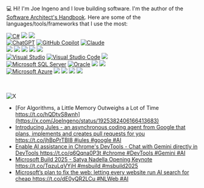 💻 Hi! I'm Joe Ingeno and I love building software. I'm the author of the [Software Architect's Handbook](https://www.amazon.com/Software-Architects-Handbook-implementing-architecture/dp/1788624068). Here are some of the languages/tools/frameworks that I use the most:

[![C#](https://custom-icon-badges.demolab.com/badge/C%23-%23239120.svg?logo=cshrp&logoColor=white)](#) [![](https://img.shields.io/static/v1?label=&message=.NET&color=5C2D91&logo=.net&logoColor=FFFFFF)]() [![](https://img.shields.io/static/v1?label=&message=Git&color=F05032&logo=git&logoColor=FFFFFF)]()  
[![ChatGPT](https://img.shields.io/badge/ChatGPT-74aa9c?logo=openai&logoColor=white)](#) [![GitHub Copilot](https://img.shields.io/badge/GitHub%20Copilot-000?logo=githubcopilot&logoColor=fff)](#) [![Claude](https://img.shields.io/badge/Claude-D97757?logo=claude&logoColor=fff)](#)  
[![](https://img.shields.io/static/v1?label=&message=JavaScript&color=F7DF1E&logo=javascript&logoColor=FFFFFF)]() [![](https://img.shields.io/static/v1?label=&message=TypeScript&color=007ACC&logo=typescript&logoColor=FFFFFF)]() [![](https://img.shields.io/static/v1?label=&message=HTML5&color=E34F26&logo=html5&logoColor=FFFFFF)]() [![](https://img.shields.io/static/v1?label=&message=CSS3&color=1572B6&logo=css3&logoColor=FFFFFF)]() [![](https://img.shields.io/static/v1?label=&message=XAML&color=0C54C2&logo=xaml&logoColor=FFFFFF)]()  
[![Visual Studio](https://custom-icon-badges.demolab.com/badge/Visual%20Studio-5C2D91.svg?&logo=visual-studio&logoColor=white)](#) 	[![Visual Studio Code](https://custom-icon-badges.demolab.com/badge/Visual%20Studio%20Code-0078d7.svg?logo=vsc&logoColor=white)](#) [![](https://img.shields.io/static/v1?label=&message=Postman&color=FF6C37&logo=postman&logoColor=FFFFFF)]()  
[![Microsoft SQL Server](https://custom-icon-badges.demolab.com/badge/Microsoft%20SQL%20Server-CC2927?logo=mssqlserver-white&logoColor=white)](#) [![Oracle](https://custom-icon-badges.demolab.com/badge/Oracle-F80000?logo=oracle&logoColor=fff)](#) [![](https://img.shields.io/static/v1?label=&message=MySQL&color=4479A1&logo=mysql&logoColor=FFFFFF)]() [![](https://img.shields.io/static/v1?label=&message=Redis&color=DC382D&logo=redis&logoColor=FFFFFF)]()  
[![Microsoft Azure](https://custom-icon-badges.demolab.com/badge/Microsoft%20Azure-0089D6?logo=msazure&logoColor=white)](#) [![](https://img.shields.io/static/v1?label=&message=NuGet&color=004880&logo=nuget&logoColor=FFFFFF)]() [![](https://img.shields.io/static/v1?label=&message=JSON&color=000000&logo=json&logoColor=FFFFFF)]() [![](https://img.shields.io/static/v1?label=&message=npm&color=CB3837&logo=npm&logoColor=FFFFFF)]() [![](https://img.shields.io/static/v1?label=&message=Node.js&color=339933&logo=node.js&logoColor=FFFFFF)]()  
<br></br>
<p><img src="https://img.shields.io/twitter/follow/JoeIngeno?label=%20@JoeIngeno&style=social" alt="X"></p>

<!-- BLOG-POST-LIST:START -->
- [For Algorithms, a Little Memory Outweighs a Lot of Time https://t.co/hQDtvS8wnh](https://x.com/JoeIngeno/status/1925382406166413683)
- [Introducing Jules - an asynchronous coding agent from Google that plans, implements and creates pull requests for you https://t.co/jhBpPrTBI8 #jules #google #AI](https://x.com/JoeIngeno/status/1925340942652846560)
- [Enable AI assistance in Chrome&#39;s DevTools - Chat with Gemini directly in DevTools https://t.co/q6Qqna0P3t #chrome #DevTools #Gemini #AI](https://x.com/JoeIngeno/status/1925287774929731942)
- [Microsoft Build 2025 - Satya Nadella Opening Keynote https://t.co/TqzuLqVYjH #msbuild #msbuild2025](https://x.com/JoeIngeno/status/1924997360515444811)
- [Microsoft’s plan to fix the web: letting every website run AI search for cheap https://t.co/dE0yQR2LCu #NLWeb #AI](https://x.com/JoeIngeno/status/1924978545232634354)
<!-- BLOG-POST-LIST:END -->
